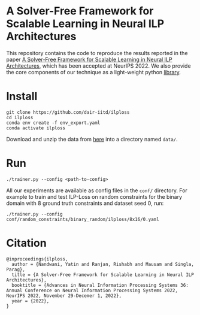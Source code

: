 # A Solver-Free Framework for Scalable Learning in Neural ILP Architectures

This repository contains the code to reproduce the results reported in the paper [A Solver-Free Framework for Scalable Learning in Neural ILP Architectures][paper], which has been accepted at NeurIPS 2022. We also provide the core components of our technique as a light-weight python [library][library].

# Install

```
git clone https://github.com/dair-iitd/ilploss
cd ilploss
conda env create -f env_export.yaml
conda activate ilploss
```

Download and unzip the data from [here](https://drive.google.com/drive/folders/1I_KdlIkdsfn8E_OekMhRH8cnb0ZnXJpz) <!-- [here](https://drive.google.com/file/d/1jP80OhGPCbkYudhvC1EjOZXtipgNgFYL/view?usp=sharing) --> into a directory named `data/`.
# Run

```
./trainer.py --config <path-to-config>
```

All our experiments are available as config files in the `conf/` directory. For example to train and test ILP-Loss on random constraints for the binary domain with 8 ground truth constraints and dataset seed 0, run:

```
./trainer.py --config conf/random_constraints/binary_random/ilploss/8x16/0.yaml
```


<!-- 
Similarly, for CombOptNet, run:

```
./trainer.py --config conf/binary_random/comboptnet/8x16/0.yaml
./trainer.py --config conf/binary_random/comboptnet/test/8x16/0.yaml
```
__[TODO: add instructions for neural baselines]__ -->

# Citation

```
@inproceedings{ilploss,
  author = {Nandwani, Yatin and Ranjan, Rishabh and Mausam and Singla, Parag},
  title = {A Solver-Free Framework for Scalable Learning in Neural ILP Architectures},
  booktitle = {Advances in Neural Information Processing Systems 36: Annual Conference on Neural Information Processing Systems 2022, NeurIPS 2022, November 29-Decemer 1, 2022},
  year = {2022},
}
```


[paper]: https://arxiv.org/abs/2210.09082
[library]: https://github.com/rishabh-ranjan/ilploss
